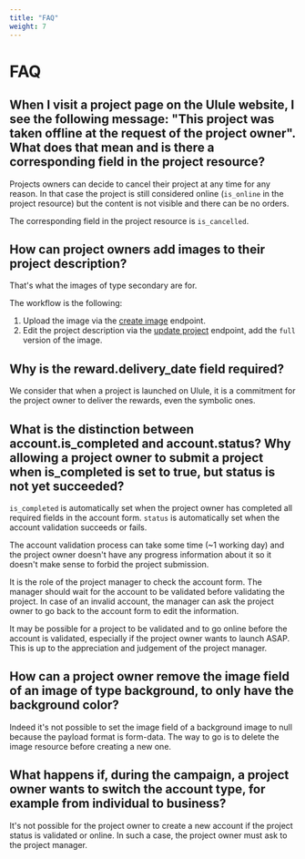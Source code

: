 ```yaml
---
title: "FAQ"
weight: 7
---
```


# FAQ

## When I visit a project page on the Ulule website, I see the following message: "This project was taken offline at the request of the project owner". What does that mean and is there a corresponding field in the project resource?

Projects owners can decide to cancel their project at any time for any reason. In that case the project is still considered online (`is_online` in the project resource) but the content is not visible and there can be no orders.

The corresponding field in the project resource is `is_cancelled`.

## How can project owners add images to their project description?

 That's what the images of type secondary are for.

 The workflow is the following:

 1. Upload the image via the [create image](#create-a-project-image) endpoint.
 2. Edit the project description via the [update project](#update-a-project) endpoint, add the `full` version of the image.

## Why is the reward.delivery_date field required?

We consider that when a project is launched on Ulule, it is a commitment for the project owner to deliver the rewards, even the symbolic ones.

## What is the distinction between account.is_completed and account.status? Why allowing a project owner to submit a project when is_completed is set to true, but status is not yet succeeded?

`is_completed` is automatically set when the project owner has completed all required fields in the account form. `status` is automatically set when the account validation succeeds or fails.

The account validation process can take some time (~1 working day) and the project owner doesn't have any progress information about it so it doesn't make sense to forbid the project submission.

It is the role of the project manager to check the account form. The manager should wait for the account to be validated before validating the project. In case of an invalid account, the manager can ask the project owner to go back to the account form to edit the information.

It may be possible for a project to be validated and to go online before the account is validated, especially if the project owner wants to launch ASAP. This is up to the appreciation and judgement of the project manager.

## How can a project owner remove the image field of an image of type background, to only have the background color?

Indeed it's not possible to set the image field of a background image to null because the payload format is form-data. The way to go is to delete the image resource before creating a new one.

## What happens if, during the campaign, a project owner wants to switch the account type, for example from individual to business?

It's not possible for the project owner to create a new account if the project status is validated or online. In such a case, the project owner must ask to the project manager.
